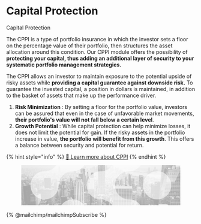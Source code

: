 # Capital Protection

Capital Protection

The CPPI is a type of portfolio insurance in which the investor sets a floor on the percentage value of their portfolio, then structures the asset allocation around this condition. Our CPPI module offers the possibility of **protecting your capital, thus adding an additional layer of security to your systematic portfolio management strategies.**

The CPPI allows an investor to maintain exposure to the potential upside of risky assets while **providing a capital guarantee against downside risk.** To guarantee the invested capital, a position in dollars is maintained, in addition to the basket of assets that make up the performance driver.

1. **Risk Minimization** : By setting a floor for the portfolio value, investors can be assured that even in the case of unfavorable market movements, **their portfolio's value will not fall below a certain level**.&#x20;
2. **Growth Potential** : While capital protection can help minimize losses, it does not limit the potential for gain. If the risky assets in the portfolio increase in value, **the portfolio will benefit from this growth**. This offers a balance between security and potential for return.

{% hint style="info" %}
[🔗 Learn more about CPPI](../../risk-management-framework/capital-protection.md)
{% endhint %}

<figure><img src="../../.gitbook/assets/bgfooter.webp" alt=""><figcaption></figcaption></figure>

{% @mailchimp/mailchimpSubscribe %}
